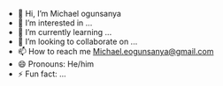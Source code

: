 - 👋 Hi, I’m Michael ogunsanya
- 👀 I’m interested in ...
- 🌱 I’m currently learning ...
- 💞️ I’m looking to collaborate on ...
- 📫 How to reach me Michael.eogunsanya@gmail.com
- 😄 Pronouns: He/him
- ⚡ Fun fact: ...

<!---
mikeeniola/mikeeniola is a ✨ special ✨ repository because its `README.md` (this file) appears on your GitHub profile.
You can click the Preview link to take a look at your changes.
--->
